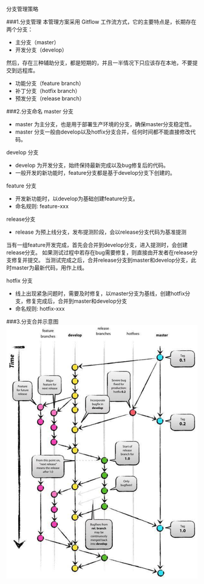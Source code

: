 分支管理策略


###1.分支管理
本管理方案采用 Gitflow 工作流方式，它的主要特点是，长期存在两个分支：
- 主分支（master）
- 开发分支（develop）

然后，存在三种辅助分支，都是短期的，并且一半情况下只应该存在本地，不要提交到远程库。
- 功能分支（feature branch）
- 补丁分支（hotfix branch）
- 预发分支（release branch）


###2.分支命名
master 分支
- master 为主分支，也是用于部署生产环境的分支，确保master分支稳定性。
- master 分支一般由develop以及hotfix分支合并，任何时间都不能直接修改代码。

develop 分支
- develop 为开发分支，始终保持最新完成以及bug修复后的代码。
- 一般开发的新功能时，feature分支都是基于develop分支下创建的。

feature 分支
- 开发新功能时，以develop为基础创建feature分支。
- 命名规则: feature-xxx

release分支
- release 为预上线分支，发布提测阶段，会以release分支代码为基准提测

当有一组feature开发完成，首先会合并到develop分支，进入提测时，会创建release分支。
如果测试过程中若存在bug需要修复，则直接由开发者在release分支修复并提交。
当测试完成之后，合并release分支到master和develop分支，此时master为最新代码，用作上线。

hotfix 分支
- 线上出现紧急问题时，需要及时修复，以master分支为基线，创建hotfix分支，修复完成后，合并到master和develop分支
- 命名规则: hotfix-xxx


###3.分支合并示意图
![分支合并示意图](./image/分支合并示意图.png)